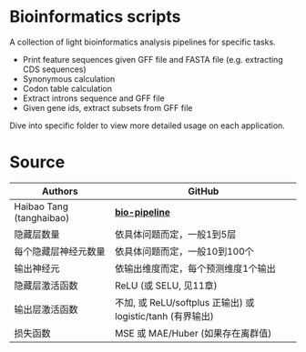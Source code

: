 # Bioinformatics scripts

A collection of light bioinformatics analysis pipelines for specific tasks.
- Print feature sequences given GFF file and FASTA file (e.g. extracting CDS sequences)
- Synonymous calculation
- Codon table calculation
- Extract introns sequence and GFF file
- Given gene ids, extract subsets from GFF file

Dive into specific folder to view more detailed usage on each application.

# Source
|Authors |GitHub| 
|---|---|
|Haibao Tang (tanghaibao)| **[bio-pipeline](https://github.com/tanghaibao/bio-pipeline)**|
|隐藏层数量   |依具体问题而定，一般1到5层   |
|每个隐藏层神经元数量   |依具体问题而定，一般10到100个    |
|输出神经元  |依输出维度而定，每个预测维度1个输出   |
|隐藏层激活函数  |ReLU (或 SELU, 见11章)  |
|输出层激活函数  |不加, 或 ReLU/softplus 正输出) 或 logistic/tanh (有界输出)  |
|损失函数  |MSE 或 MAE/Huber (如果存在离群值) |
